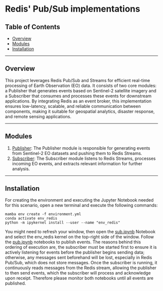 # Redis' Pub/Sub implementations

## Table of Contents
- [Overview](#overview)
- [Modules](#modules)
- [Installation](#installation)
---

## Overview
This project leverages Redis Pub/Sub and Streams for efficient real-time processing of Earth Observation (EO) data. It consists of two core modules: a Publisher that generates events based on Sentinel-2 satellite imagery and a Subscriber that consumes and processes these events for downstream applications.
By integrating Redis as an event broker, this implementation ensures low-latency, scalable, and reliable communication between components, making it suitable for geospatial analytics, disaster response, and remote sensing applications.

---
## Modules

1. [Publisher](./pub.ipynb): The Publisher module is responsible for generating events from Sentinel-2 EO datasets and pushing them to Redis Streams.
2. [Subscriber](./sub.ipynb): The Subscriber module listens to Redis Streams, processes incoming EO events, and extracts relevant information for further analysis. 
---
## Installation
For creating the environment and executing the Jupyter Notebook needed for this scenario, open a new terminal and execute the following commands:

```
mamba env create -f environment.yml
conda activate env_redis
python -m ipykernel install --user --name "env_redis"
```

You might need to refresh your window, then open the [sub.ipynb](./sub.ipynb) Notebook and select the env_redis kernel on the top-right side of the window. Follow the [pub.ipynb](./pub.ipynb) notebooks to publish events. The reasons behind this ordering of execution are, the subscriber must be started first to ensure it is actively listening for events before the publisher begins sending data; otherwise, any messages sent beforehand will be lost, especially in Redis Pub/Sub, which does not store messages. Once the subscriber is running, it continuously reads messages from the Redis stream, allowing the publisher to then send events, which the subscriber will process and acknowledge upon receipt. Therefore please monitor both notebooks until all events are published.